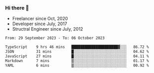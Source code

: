 ### Hi there 👋

- Freelancer since Oct, 2020
- Developer since July, 2017
- Structral Engineer since July, 2012

<!--START_SECTION:waka-->

```txt
From: 29 September 2023 - To: 06 October 2023

TypeScript    9 hrs 46 mins   █████████████████████▓░░░   86.72 %
JSON          31 mins         █░░░░░░░░░░░░░░░░░░░░░░░░   04.62 %
JavaScript    27 mins         █░░░░░░░░░░░░░░░░░░░░░░░░   04.11 %
Markdown      7 mins          ▒░░░░░░░░░░░░░░░░░░░░░░░░   01.17 %
YAML          6 mins          ▒░░░░░░░░░░░░░░░░░░░░░░░░   00.92 %
```

<!--END_SECTION:waka-->
